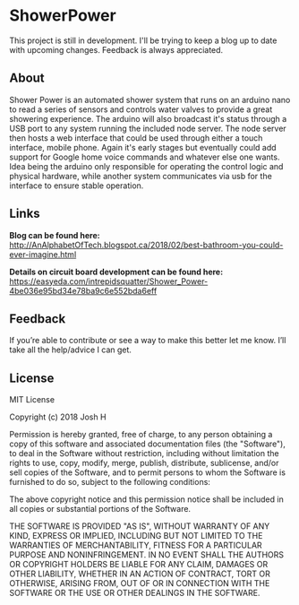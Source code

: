 # ShowerPower
This project is still in development. I'll be trying to keep a blog up to date with upcoming changes. Feedback is always appreciated. 

## About
Shower Power is an automated shower system that runs on an arduino nano to read a series of sensors and controls water valves to provide a great showering experience. The arduino will also broadcast it's status through a USB port to any system running the included node server. The node server then hosts a web interface that could be used through either a touch interface, mobile phone. Again it's early stages but eventually could add support for Google home voice commands and whatever else one wants. Idea being the arduino only responsible for operating the control logic and physical hardware, while another system communicates via usb for the interface to ensure stable operation. 

## Links
**Blog can be found here:** http://AnAlphabetOfTech.blogspot.ca/2018/02/best-bathroom-you-could-ever-imagine.html

**Details on circuit board development can be found here:** https://easyeda.com/intrepidsquatter/Shower_Power-4be036e95bd34e78ba9c6e552bda6eff

## Feedback
If you’re able to contribute or see a way to make this better let me know. I’ll take all the help/advice I can get. 

## License
MIT License

Copyright (c) 2018 Josh H

Permission is hereby granted, free of charge, to any person obtaining a copy
of this software and associated documentation files (the "Software"), to deal
in the Software without restriction, including without limitation the rights
to use, copy, modify, merge, publish, distribute, sublicense, and/or sell
copies of the Software, and to permit persons to whom the Software is
furnished to do so, subject to the following conditions:

The above copyright notice and this permission notice shall be included in all
copies or substantial portions of the Software.

THE SOFTWARE IS PROVIDED "AS IS", WITHOUT WARRANTY OF ANY KIND, EXPRESS OR
IMPLIED, INCLUDING BUT NOT LIMITED TO THE WARRANTIES OF MERCHANTABILITY,
FITNESS FOR A PARTICULAR PURPOSE AND NONINFRINGEMENT. IN NO EVENT SHALL THE
AUTHORS OR COPYRIGHT HOLDERS BE LIABLE FOR ANY CLAIM, DAMAGES OR OTHER
LIABILITY, WHETHER IN AN ACTION OF CONTRACT, TORT OR OTHERWISE, ARISING FROM,
OUT OF OR IN CONNECTION WITH THE SOFTWARE OR THE USE OR OTHER DEALINGS IN THE
SOFTWARE.
